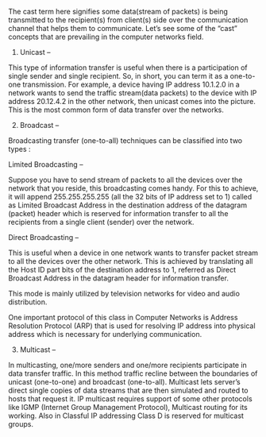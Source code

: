 The cast term here signifies some data(stream of packets) is being transmitted to the recipient(s) from client(s) side over the communication channel that helps them to communicate. Let’s see some of the “cast” concepts that are prevailing in the computer networks field. 

1. Unicast –

This type of information transfer is useful when there is a participation of single sender and single recipient. So, in short, you can term it as a one-to-one transmission. For example, a device having IP address 10.1.2.0 in a network wants to send the traffic stream(data packets) to the device with IP address 20.12.4.2 in the other network, then unicast comes into the picture. This is the most common form of data transfer over the networks. 


2. Broadcast –

Broadcasting transfer (one-to-all) techniques can be classified into two types : 

Limited Broadcasting – 

Suppose you have to send stream of packets to all the devices over the network that you reside, this broadcasting comes handy. For this to achieve, it will append 255.255.255.255 (all the 32 bits of IP address set to 1) called as Limited Broadcast Address in the destination address of the datagram (packet) header which is reserved for information transfer to all the recipients from a single client (sender) over the network. 
 
Direct Broadcasting – 

This is useful when a device in one network wants to transfer packet stream to all the devices over the other network. This is achieved by translating all the Host ID part bits of the destination address to 1, referred as Direct Broadcast Address in the datagram header for information transfer. 


This mode is mainly utilized by television networks for video and audio distribution. 

One important protocol of this class in Computer Networks is Address Resolution Protocol (ARP) that is used for resolving IP address into physical address which is necessary for underlying communication. 


3. Multicast –

In multicasting, one/more senders and one/more recipients participate in data transfer traffic. In this method traffic recline between the boundaries of unicast (one-to-one) and broadcast (one-to-all). Multicast lets server’s direct single copies of data streams that are then simulated and routed to hosts that request it. IP multicast requires support of some other protocols like IGMP (Internet Group Management Protocol), Multicast routing for its working. Also in Classful IP addressing Class D is reserved for multicast groups. 